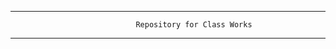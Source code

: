 ------------------------------------------------------------------------------------------

                                Repository for Class Works
                                                   
------------------------------------------------------------------------------------------
